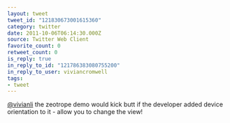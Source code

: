 ```yaml
---
layout: tweet
tweet_id: "121830673001615360"
category: twitter
date: 2011-10-06T06:14:30.000Z
source: Twitter Web Client
favorite_count: 0
retweet_count: 0
is_reply: true
in_reply_to_id: "121786383080755200"
in_reply_to_user: viviancromwell
tags:
- tweet
---
```


[@vivianli](https://twitter.com/@vivianli) the zeotrope demo would kick butt if the developer added device orientation to it - allow you to change the view!
